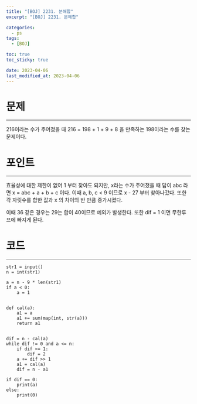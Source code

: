 ```yaml
---
title: "[BOJ] 2231. 분해합"
excerpt: "[BOJ] 2231. 분해합"

categories:
  - ps
tags:
  - [BOJ]

toc: true
toc_sticky: true

date: 2023-04-06
last_modified_at: 2023-04-06
---
```


# 문제

---

216이라는 수가 주어졌을 때 216 = 198 + 1 + 9 + 8 을 만족하는 198이라는 수를 찾는 문제이다.

# 포인트

---

효율성에 대한 제한이 없어 1 부터 찾아도 되지만, x라는 수가 주어졌을 때 답이 abc 라면 x = abc + a + b + c 이다. 이때 a, b, c < 9 이므로
x - 27 부터 찾아나갔다. 또한 각 자릿수를 합한 값과 x 의 차이의 반 만큼 증가시켰다.

이때 36 같은 경우는 29는 합이 40이므로 예외가 발생한다. 또한 dif = 1 이면 무한루프에 빠지게 된다.

# 코드

---

```
str1 = input()
n = int(str1)

a = n - 9 * len(str1)
if a < 0:
    a = 1


def cal(a):
    a1 = a
    a1 += sum(map(int, str(a)))
    return a1


dif = n - cal(a)
while dif != 0 and a <= n:
    if dif <= 1:
        dif = 2
    a += dif >> 1
    a1 = cal(a)
    dif = n - a1

if dif == 0:
    print(a)
else:
    print(0)

```
